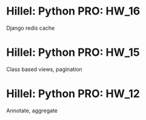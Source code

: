# Hillel: Python PRO: HW_16
Django redis cache

# Hillel: Python PRO: HW_15
Class based views, pagination

# Hillel: Python PRO: HW_12
Annotate, aggregate

